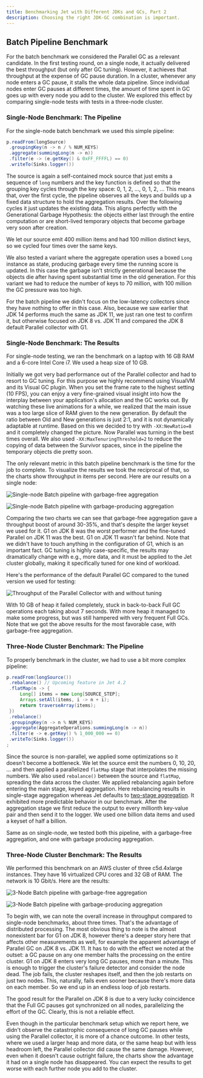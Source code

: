 ```yaml
---
title: Benchmarking Jet with Different JDKs and GCs, Part 2
description: Choosing the right JDK-GC combination is important.
---
```


## Batch Pipeline Benchmark

For the batch benchmark we considered the Parallel GC as a relevant
candidate. In the first testing round, on a single node, it actually
delivered the best throughput (but only after GC tuning). However, it
achieves that throughput at the expense of GC pause duration. In a
cluster, whenever any node enters a GC pause, it stalls the whole data
pipeline. Since individual nodes enter GC pauses at different times, the
amount of time spent in GC goes up with every node you add to the
cluster. We explored this effect by comparing single-node tests with
tests in a three-node cluster.

### Single-Node Benchmark: The Pipeline

For the single-node batch benchmark we used this simple pipeline:

```java
p.readFrom(longSource)
 .groupingKey(n -> n / % NUM_KEYS)
 .aggregate(summingLong(n -> n))
 .filter(e -> (e.getKey() & 0xFF_FFFFL) == 0)
 .writeTo(Sinks.logger())
```

The source is again a self-contained mock source that just emits a
sequence of `long` numbers and the key function is defined so that the
grouping key cycles through the key space: 0, 1, 2, ..., 0, 1, 2, ...
This means that, over the first cycle, the pipeline observes all the
keys and builds up a fixed data structure to hold the aggregation
results. Over the following cycles it just updates the existing data.
This aligns perfectly with the Generational Garbage Hypothesis: the
objects either last through the entire computation or are short-lived
temporary objects that become garbage very soon after creation.

We let our source emit 400 million items and had 100 million distinct
keys, so we cycled four times over the same keys.

We also tested a variant where the aggregate operation uses a boxed
`Long` instance as state, producing garbage every time the running score
is updated. In this case the garbage isn't strictly generational because
the objects die after having spent substantial time in the old
generation. For this variant we had to reduce the number of keys to 70
million, with 100 million the GC pressure was too high.

For the batch pipeline we didn't focus on the low-latency collectors
since they have nothing to offer in this case. Also, because we saw
earlier that JDK 14 performs much the same as JDK 11, we just ran one
test to confirm it, but otherwise focused on JDK 8 vs. JDK 11 and
compared the JDK 8 default Parallel collector with G1.

### Single-Node Benchmark: The Results

For single-node testing, we ran the benchmark on a laptop with 16 GB RAM
and a 6-core Intel Core i7. We used a heap size of 10 GB.

Initially we got very bad performance out of the Parallel collector and
had to resort to GC tuning. For this purpose we highly recommend using
VisualVM and its Visual GC plugin. When you set the frame rate to the
highest setting (10 FPS), you can enjoy a very fine-grained visual
insight into how the interplay between your application's allocation and
the GC works out. By watching these live animations for a while, we
realized that the main issue was a too large slice of RAM given to the
new generation. By default the ratio between Old and New generations is
just 2:1, and it is not dynamically adaptable at runtime. Based on this
we decided to try with `-XX:NewRatio=8` and it completely changed the
picture. Now Parallel was turning in the best times overall. We also
used `-XX:MaxTenuringThreshold=2` to reduce the copying of data between
the Survivor spaces, since in the pipeline the temporary objects die
pretty soon.

The only relevant metric in this batch pipeline benchmark is the time
for the job to complete. To visualize the results we took the reciprocal
of that, so the charts show throughput in items per second. Here are our
results on a single node:

![Single-node Batch pipeline with garbage-free aggregation](assets/2020-06-01-batch-mutable.png)

![Single-node Batch pipeline with garbage-producing aggregation](assets/2020-06-01-batch-boxed.png)

Comparing the two charts we can see that garbage-free aggregation gave a
throughput boost of around 30-35%, and that's despite the larger
keyset we used for it. G1 on JDK 8 was the worst performer and the
fine-tuned Parallel on JDK 11 was the best. G1 on JDK 11 wasn't far
behind. Note that we didn't have to touch anything in the configuration
of G1, which is an important fact. GC tuning is highly case-specific,
the results may dramatically change with e.g., more data, and it must be
applied to the Jet cluster globally, making it specifically tuned for
one kind of workload.

Here's the performance of the default Parallel GC compared to the tuned
version we used for testing:

![Throughput of the Parallel Collector with and without tuning](assets/2020-06-01-batch-parallel.png)

With 10 GB of heap it failed completely, stuck in back-to-back Full GC
operations each taking about 7 seconds. With more heap it managed to
make some progress, but was still hampered with very frequent Full GCs.
Note that we got the above results for the most favorable case, with
garbage-free aggregation.

### Three-Node Cluster Benchmark: The Pipeline

To properly benchmark in the cluster, we had to use a bit more complex
pipeline:

```java
p.readFrom(longSource())
 .rebalance() // Upcoming feature in Jet 4.2
 .flatMap(n -> {
     Long[] items = new Long[SOURCE_STEP];
     Arrays.setAll(items, i -> n + i);
     return traverseArray(items);
 })
 .rebalance()
 .groupingKey(n -> n % NUM_KEYS)
 .aggregate(AggregateOperations.summingLong(n -> n))
 .filter(e -> e.getKey() % 1_000_000 == 0)
 .writeTo(Sinks.logger())
;
```

Since the source is non-parallel, we applied some optimizations so it
doesn't become a bottleneck. We let the source emit the numbers 0, 10,
20, ... and then applied a parallelized `flatMap` stage that
interpolates the missing numbers. We also used `rebalance()` between the
source and `flatMap`, spreading the data across the cluster. We applied
rebalancing again before entering the main stage, keyed aggregation.
Here rebalancing results in single-stage aggregation whereas Jet
defaults to [two-stage
aggregation](/docs/concepts/dag#group-and-aggregate-transform-needs-data-partitioning).
It exhibited more predictable behavior in our benchmark. After the
aggregation stage we first reduce the output to every millionth
key-value pair and then send it to the logger. We used one billion data
items and used a keyset of half a billion.

Same as on single-node, we tested both this pipeline, with a garbage-free
aggregation, and one with garbage producing aggregation.

### Three-Node Cluster Benchmark: The Results

We performed this benchmark on an AWS cluster of three c5d.4xlarge
instances. They have 16 virtualized CPU cores and 32 GB of RAM. The
network is 10 Gbit/s. Here are the results:

![3-Node Batch pipeline with garbage-free aggregation](assets/2020-06-01-batch-cluster-mutable.png)

![3-Node Batch pipeline with garbage-producing aggregation](assets/2020-06-01-batch-cluster-boxed.png)

To begin with, we can note the overall increase in throughput compared
to single-node benchmarks, about three times. That's the advantage of
distributed processing. The most obvious thing to note is the almost
nonexistent bar for G1 on JDK 8, however there's a deeper story here
that affects other measurements as well, for example the apparent
advantage of Parallel GC on JDK 8 vs. JDK 11. It has to do with the
effect we noted at the outset: a GC pause on any one member halts the
processing on the entire cluster. G1 on JDK 8 enters very long GC
pauses, more than a minute. This is enough to trigger the cluster's
failure detector and consider the node dead. The job fails, the cluster
reshapes itself, and then the job restarts on just two nodes. This,
naturally, fails even sooner because there's more data on each member.
So we end up in an endless loop of job restarts.

The good result for the Parallel on JDK 8 is due to a very lucky
coincidence that the Full GC pauses got synchronized on all nodes,
parallelizing the effort of the GC. Clearly, this is not a reliable
effect.

Even though in the particular benchmark setup which we report here, we
didn't observe the catastrophic consequence of long GC pauses while
using the Parallel collector, it is more of a chance outcome. In other
tests, where we used a larger heap and more data, or the same heap but
with less headroom left, the Parallel collector did cause the same
damage. However, even when it doesn't cause outright failure, the charts
show the advantage it had on a single node has disappeared. You can
expect the results to get worse with each further node you add to the
cluster.
